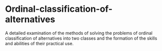 # Ordinal-classification-of-alternatives
A detailed examination of the methods of solving the problems of ordinal classification of alternatives into two classes and the formation of the skills and abilities of their practical use.
